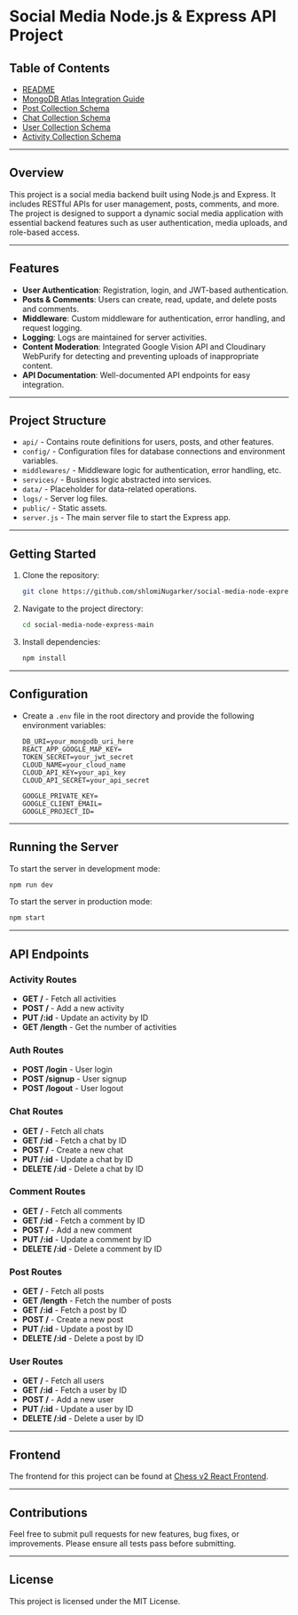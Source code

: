 # Social Media Node.js & Express API Project

## Table of Contents

- [README](README.md)
- [MongoDB Atlas Integration Guide](DATABASE.md)
- [Post Collection Schema](POST.md)
- [Chat Collection Schema](CHAT.md)
- [User Collection Schema](USER.md)
- [Activity Collection Schema](ACTIVTY.md)

---

## Overview

This project is a social media backend built using Node.js and Express. It includes RESTful APIs for user management, posts, comments, and more. The project is designed to support a dynamic social media application with essential backend features such as user authentication, media uploads, and role-based access.

---

## Features

- **User Authentication**: Registration, login, and JWT-based authentication.
- **Posts & Comments**: Users can create, read, update, and delete posts and comments.
- **Middleware**: Custom middleware for authentication, error handling, and request logging.
- **Logging**: Logs are maintained for server activities.
- **Content Moderation**: Integrated Google Vision API and Cloudinary WebPurify for detecting and preventing uploads of inappropriate content.
- **API Documentation**: Well-documented API endpoints for easy integration.

---

## Project Structure

- `api/` - Contains route definitions for users, posts, and other features.
- `config/` - Configuration files for database connections and environment variables.
- `middlewares/` - Middleware logic for authentication, error handling, etc.
- `services/` - Business logic abstracted into services.
- `data/` - Placeholder for data-related operations.
- `logs/` - Server log files.
- `public/` - Static assets.
- `server.js` - The main server file to start the Express app.

---

## Getting Started

1. Clone the repository:

   ```sh
   git clone https://github.com/shlomiNugarker/social-media-node-express.git
   ```

2. Navigate to the project directory:

   ```sh
   cd social-media-node-express-main
   ```

3. Install dependencies:
   ```sh
   npm install
   ```

---

## Configuration

- Create a `.env` file in the root directory and provide the following environment variables:

  ```env
  DB_URI=your_mongodb_uri_here
  REACT_APP_GOOGLE_MAP_KEY=
  TOKEN_SECRET=your_jwt_secret
  CLOUD_NAME=your_cloud_name
  CLOUD_API_KEY=your_api_key
  CLOUD_API_SECRET=your_api_secret
  
  GOOGLE_PRIVATE_KEY=
  GOOGLE_CLIENT_EMAIL=
  GOOGLE_PROJECT_ID=

  ```

---

## Running the Server

To start the server in development mode:

```sh
npm run dev
```

To start the server in production mode:

```sh
npm start
```

---

## API Endpoints

### Activity Routes

- **GET /** - Fetch all activities
- **POST /** - Add a new activity
- **PUT /:id** - Update an activity by ID
- **GET /length** - Get the number of activities

### Auth Routes

- **POST /login** - User login
- **POST /signup** - User signup
- **POST /logout** - User logout

### Chat Routes

- **GET /** - Fetch all chats
- **GET /:id** - Fetch a chat by ID
- **POST /** - Create a new chat
- **PUT /:id** - Update a chat by ID
- **DELETE /:id** - Delete a chat by ID

### Comment Routes

- **GET /** - Fetch all comments
- **GET /:id** - Fetch a comment by ID
- **POST /** - Add a new comment
- **PUT /:id** - Update a comment by ID
- **DELETE /:id** - Delete a comment by ID

### Post Routes

- **GET /** - Fetch all posts
- **GET /length** - Fetch the number of posts
- **GET /:id** - Fetch a post by ID
- **POST /** - Create a new post
- **PUT /:id** - Update a post by ID
- **DELETE /:id** - Delete a post by ID

### User Routes

- **GET /** - Fetch all users
- **GET /:id** - Fetch a user by ID
- **POST /** - Add a new user
- **PUT /:id** - Update a user by ID
- **DELETE /:id** - Delete a user by ID

---

## Frontend

The frontend for this project can be found at [Chess v2 React Frontend](https://github.com/shlomiNugarker/chess-v2-react).

---

## Contributions

Feel free to submit pull requests for new features, bug fixes, or improvements. Please ensure all tests pass before submitting.

---

## License

This project is licensed under the MIT License.
